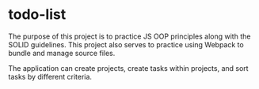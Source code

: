 # todo-list

The purpose of this project is to practice JS OOP principles along with the SOLID guidelines. This project also serves to practice using Webpack to bundle and manage source files.

The application can create projects, create tasks within projects, and sort tasks by different criteria.
